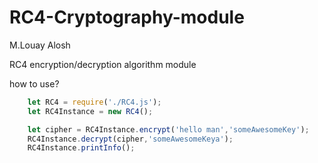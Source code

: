# RC4-Cryptography-module
M.Louay Alosh

RC4 encryption/decryption algorithm module

how to use?

```js	
	let RC4 = require('./RC4.js');
	let RC4Instance = new RC4();

	let cipher = RC4Instance.encrypt('hello man','someAwesomeKey');
	RC4Instance.decrypt(cipher,'someAwesomeKeya');
	RC4Instance.printInfo();
```
